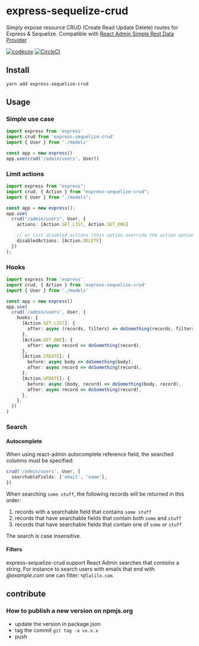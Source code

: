 # express-sequelize-crud

Simply expose resource CRUD (Create Read Update Delete) routes for Express & Sequelize. Compatible with [React Admin Simple Rest Data Provider](https://github.com/marmelab/react-admin/tree/master/packages/ra-data-simple-rest)

[![codecov](https://codecov.io/gh/lalalilo/express-sequelize-crud/branch/master/graph/badge.svg)](https://codecov.io/gh/lalalilo/express-sequelize-crud) [![CircleCI](https://circleci.com/gh/lalalilo/express-sequelize-crud.svg?style=svg)](https://circleci.com/gh/lalalilo/express-sequelize-crud)

## Install

```
yarn add express-sequelize-crud
```

## Usage

### Simple use case

```ts
import express from 'express'
import crud from 'express-sequelize-crud'
import { User } from './models'

const app = new express()
app.use(crud('/admin/users', User))
```

### Limit actions

```ts
import express from "express";
import crud, { Action } from "express-sequelize-crud";
import { User } from "./models";

const app = new express();
app.use(
  crud("/admin/users", User, {
    actions: [Action.GET_LIST, Action.GET_ONE]

    // or list disabled actions (this option override the action option)
    disabledActions: [Action.DELETE]
  })
);
```

### Hooks

```ts
import express from 'express'
import crud, { Action } from 'express-sequelize-crud'
import { User } from './models'

const app = new express()
app.use(
  crud('/admin/users', User, {
    hooks: {
      [Action.GET_LIST]: {
        after: async (records, filters) => doSomething(records, filters),
      },
      [Action.GET_ONE]: {
        after: async record => doSomething(record),
      },
      [Action.CREATE]: {
        before: async body => doSomething(body),
        after: async record => doSomething(record),
      },
      [Action.UPDATE]: {
        before: async (body, record) => doSomething(body, record),
        after: async record => doSomething(record),
      },
    },
  })
)
```

### Search

#### Autocomplete

When using react-admin autocomplete reference field, the searched columns must be specified:

```ts
crud('/admin/users', User, {
  searchableFields: ['email', 'name'],
})
```

When searching `some stuff`, the following records will be returned in this order:

1. records with a searchable field that contains `some stuff`
2. records that have searchable fields that contain both `some` and `stuff`
3. records that have searchable fields that contain one of `some` or `stuff`

The search is case insensitive.

#### Filters

express-sequelize-crud support React Admin searches that _contains_ a string. For instance to search users with emails that end with _@example.com_ one can filter: `%@lalilo.com`.

## contribute

### How to publish a new version on npmjs.org

- update the version in package.json
- tag the commit `git tag -a vx.x.x`
- push
